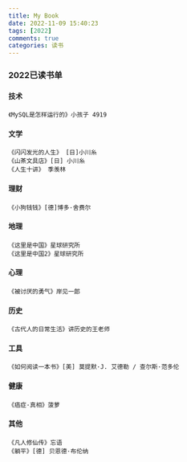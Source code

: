 ```yaml
---
title: My Book
date: 2022-11-09 15:40:23
tags: [2022]
comments: true
categories: 读书
---
```

### 2022已读书单
#### 技术

``` book
《MySQL是怎样运行的》小孩子 4919
```

#### 文学

``` book
《闪闪发光的人生》 [日]小川糸
《山茶文具店》[日] 小川糸
《人生十讲》 季羡林
```
    
#### 理财

``` book
《小狗钱钱》[德]博多·舍费尔
```


#### 地理

``` book
《这里是中国》星球研究所
《这里是中国2》星球研究所
```
    
#### 心理

``` book
《被讨厌的勇气》岸见一郎
```

#### 历史

``` book
《古代人的日常生活》讲历史的王老师
```

#### 工具

``` book
《如何阅读一本书》[美] 莫提默·J. 艾德勒 / 查尔斯·范多伦
```

#### 健康

``` book
《癌症·真相》菠萝
```

#### 其他

``` book
《凡人修仙传》忘语
《躺平》[德] 贝恩德·布伦纳
```